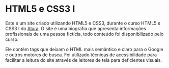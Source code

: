 # HTML5 e CSS3 I

Este é um site criado utilizando HTML5 e CSS3, durante o curso HTML5 e CSS3 I do [Alura](www.alura.com.br). O site é uma biografia que apresenta informações profissionais de uma pessoa fictícia, todo conteúdo foi disponibilizado pelo curso.

Ele contém tags que deixam o HTML mais semântico e claro para o Google e outros motores de busca. Foi utilizado técnicas de acessibilidade para facilitar a leitura do site através de leitores de tela para deficientes visuais.